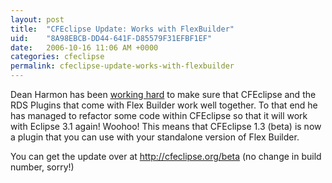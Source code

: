 ```yaml
---
layout: post
title:  "CFEclipse Update: Works with FlexBuilder"
uid:	"8A98EBCB-DD44-641F-D85579F31EFBF1EF"
date:   2006-10-16 11:06 AM +0000
categories: cfeclipse
permalink: cfeclipse-update-works-with-flexbuilder
---
```

Dean Harmon has been <a href="http://www.cfreport.org/index.cfm/2006/10/12/CFEclipse-13-Beta-and-FlexBuilder">working hard</a> to make sure that CFEclipse and the RDS Plugins that come with Flex Builder work well together. To that end he has managed to refactor some code within CFEclipse so that it will work with Eclipse 3.1 again! Woohoo! This means that CFEclipse 1.3 (beta) is now a plugin that you can use with your standalone version of Flex Builder.

You can get the update over at <a href="http://cfeclipse.org/beta">http://cfeclipse.org/beta</a> (no change in build number, sorry!)